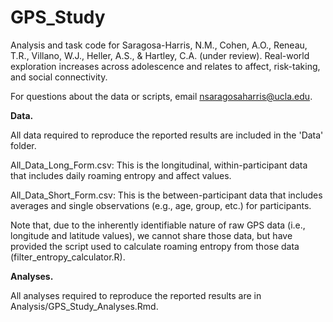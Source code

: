 # GPS_Study
Analysis and task code for Saragosa-Harris, N.M., Cohen, A.O., Reneau, T.R., Villano, W.J., Heller, A.S., & Hartley, C.A. (under review). Real-world exploration increases across adolescence and relates to affect, risk-taking, and social connectivity.

For questions about the data or scripts, email nsaragosaharris@ucla.edu.

**Data.**

All data required to reproduce the reported results are included in the 'Data' folder.

All_Data_Long_Form.csv: This is the longitudinal, within-participant data that includes daily roaming entropy and affect values.

All_Data_Short_Form.csv: This is the between-participant data that includes averages and single observations (e.g., age, group, etc.) for participants.

Note that, due to the inherently identifiable nature of raw GPS data (i.e., longitude and latitude values), we cannot share those data, but have provided the script used to calculate roaming entropy from those data (filter_entropy_calculator.R).

**Analyses.**

All analyses required to reproduce the reported results are in Analysis/GPS_Study_Analyses.Rmd.
